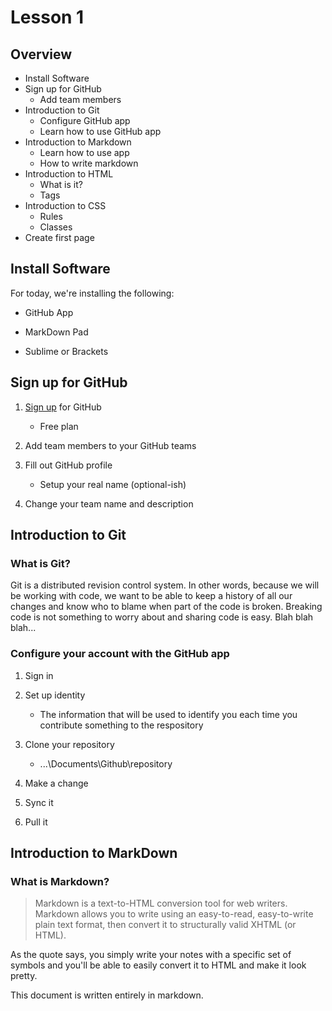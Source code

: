 Lesson 1
========

Overview
--------

- Install Software
- Sign up for GitHub
    - Add team members
- Introduction to Git
    - Configure GitHub app
    - Learn how to use GitHub app
- Introduction to Markdown
    - Learn how to use app
    - How to write markdown
- Introduction to HTML
    - What is it?
    - Tags
- Introduction to CSS
    - Rules
    - Classes
- Create first page

Install Software
----------------

For today, we're installing the following:

- GitHub App

- MarkDown Pad

- Sublime or Brackets

Sign up for GitHub
------------------

1. [Sign up](https://github.com/join) for GitHub

    - Free plan

2. Add team members to your GitHub teams

3. Fill out GitHub profile

    - Setup your real name (optional-ish)

4. Change your team name and description

Introduction to Git
-------------------

### What is Git?

Git is a distributed revision control system. In other words, because we will be working with code, we want to be able to keep a history of all our changes and know who to blame when part of the code is broken. Breaking code is not something to worry about and sharing code is easy. Blah blah blah...

### Configure your account with the GitHub app

1. Sign in

2. Set up identity

    - The information that will be used to identify you each time you contribute something to the respository

3. Clone your repository

    - ...\Documents\Github\repository
    
4. Make a change

5. Sync it

6. Pull it

Introduction to MarkDown
------------------------

### What is Markdown?

> Markdown is a text-to-HTML conversion tool for web writers. Markdown allows you to write using an easy-to-read, easy-to-write plain text format, then convert it to structurally valid XHTML (or HTML).

As the quote says, you simply write your notes with a specific set of symbols and you'll be able to easily convert it to HTML and make it look pretty.

This document is written entirely in markdown.